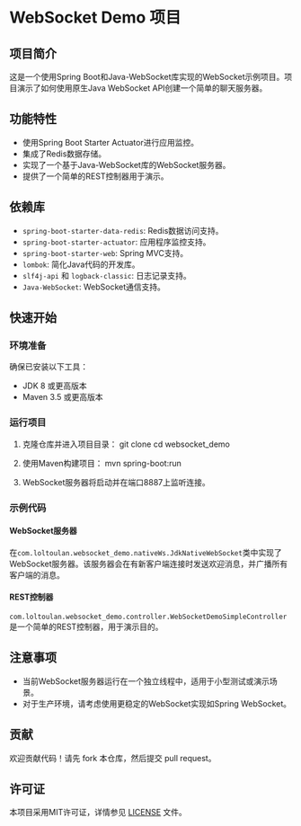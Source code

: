 # WebSocket Demo 项目

## 项目简介

这是一个使用Spring Boot和Java-WebSocket库实现的WebSocket示例项目。项目演示了如何使用原生Java WebSocket API创建一个简单的聊天服务器。

## 功能特性

- 使用Spring Boot Starter Actuator进行应用监控。
- 集成了Redis数据存储。
- 实现了一个基于Java-WebSocket库的WebSocket服务器。
- 提供了一个简单的REST控制器用于演示。

## 依赖库

- `spring-boot-starter-data-redis`: Redis数据访问支持。
- `spring-boot-starter-actuator`: 应用程序监控支持。
- `spring-boot-starter-web`: Spring MVC支持。
- `lombok`: 简化Java代码的开发库。
- `slf4j-api` 和 `logback-classic`: 日志记录支持。
- `Java-WebSocket`: WebSocket通信支持。

## 快速开始

### 环境准备

确保已安装以下工具：
- JDK 8 或更高版本
- Maven 3.5 或更高版本

### 运行项目

1. 克隆仓库并进入项目目录：
    git clone <repository-url> cd websocket_demo
2. 使用Maven构建项目： mvn spring-boot:run

4. WebSocket服务器将启动并在端口8887上监听连接。

### 示例代码

#### WebSocket服务器

在`com.loltoulan.websocket_demo.nativeWs.JdkNativeWebSocket`类中实现了WebSocket服务器。该服务器会在有新客户端连接时发送欢迎消息，并广播所有客户端的消息。

#### REST控制器

`com.loltoulan.websocket_demo.controller.WebSocketDemoSimpleController`是一个简单的REST控制器，用于演示目的。

## 注意事项

- 当前WebSocket服务器运行在一个独立线程中，适用于小型测试或演示场景。
- 对于生产环境，请考虑使用更稳定的WebSocket实现如Spring WebSocket。

## 贡献

欢迎贡献代码！请先 fork 本仓库，然后提交 pull request。

## 许可证

本项目采用MIT许可证，详情参见 [LICENSE]() 文件。
